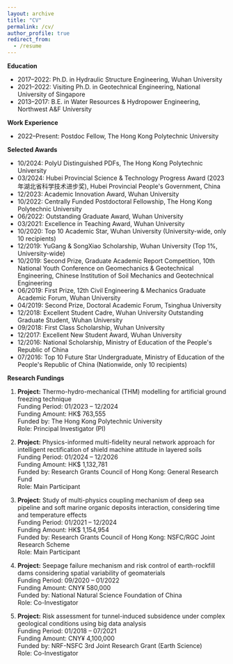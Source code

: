 ```yaml
---
layout: archive
title: "CV"
permalink: /cv/
author_profile: true
redirect_from:
  - /resume
---
```

  

**Education**
* 2017–2022: Ph.D. in Hydraulic Structure Engineering, Wuhan University
* 2021–2022: Visiting Ph.D. in Geotechnical Engineering, National University of Singapore
* 2013–2017: B.E. in Water Resources & Hydropower Engineering, Northwest A&F University

**Work Experience**
* 2022–Present: Postdoc Fellow, The Hong Kong Polytechnic University
  
**Selected Awards**
*	10/2024: PolyU Distinguished PDFs, The Hong Kong Polytechnic University
*	03/2024: Hubei Provincial Science & Technology Progress Award (2023年湖北省科学技术进步奖), Hubei Provincial People's Government, China
*	12/2023: Academic Innovation Award, Wuhan University
*	10/2022: Centrally Funded Postdoctoral Fellowship, The Hong Kong Polytechnic University
*	06/2022: Outstanding Graduate Award, Wuhan University
*	03/2021: Excellence in Teaching Award, Wuhan University
*	10/2020: Top 10 Academic Star, Wuhan University (University-wide, only 10 recipients)
*	12/2019: YuGang & SongXiao Scholarship, Wuhan University (Top 1%, University-wide)
*	10/2019: Second Prize, Graduate Academic Report Competition, 10th National Youth Conference on Geomechanics & Geotechnical Engineering, Chinese Institution of Soil Mechanics and Geotechnical Engineering
*	06/2019: First Prize, 12th Civil Engineering & Mechanics Graduate Academic Forum, Wuhan University  
*	04/2019: Second Prize, Doctoral Academic Forum, Tsinghua University
*	12/2018: Excellent Student Cadre, Wuhan University Outstanding Graduate Student, Wuhan University
*	09/2018: First Class Scholarship, Wuhan University
*	12/2017: Excellent New Student Award, Wuhan University
*	12/2016: National Scholarship, Ministry of Education of the People's Republic of China
*	07/2016: Top 10 Future Star Undergraduate, Ministry of Education of the People's Republic of China (Nationwide, only 10 recipients)


  
**Research Fundings**

1. **Project:** Thermo-hydro-mechanical (THM) modelling for artificial ground freezing technique  
   Funding Period: 01/2023 – 12/2024  
   Funding Amount: HK$ 763,555  
   Funded by: The Hong Kong Polytechnic University  
   Role: Principal Investigator (PI)

2. **Project:** Physics-informed multi-fidelity neural network approach for intelligent rectification of shield machine attitude in layered soils  
   Funding Period: 01/2024 – 12/2026  
   Funding Amount: HK$ 1,132,781  
   Funded by: Research Grants Council of Hong Kong: General Research Fund  
   Role: Main Participant

3. **Project:** Study of multi-physics coupling mechanism of deep sea pipeline and soft marine organic deposits interaction, considering time and temperature effects  
   Funding Period: 01/2021 – 12/2024  
   Funding Amount: HK$ 1,154,954  
   Funded by: Research Grants Council of Hong Kong: NSFC/RGC Joint Research Scheme  
   Role: Main Participant

4. **Project:** Seepage failure mechanism and risk control of earth-rockfill dams considering spatial variability of geomaterials  
   Funding Period: 09/2020 – 01/2022  
   Funding Amount: CNY¥ 580,000  
   Funded by: National Natural Science Foundation of China  
   Role: Co-Investigator

5. **Project:** Risk assessment for tunnel-induced subsidence under complex geological conditions using big data analysis  
   Funding Period: 01/2018 – 07/2021  
   Funding Amount: CNY¥ 4,100,000  
   Funded by: NRF-NSFC 3rd Joint Research Grant (Earth Science)  
   Role: Co-Investigator
